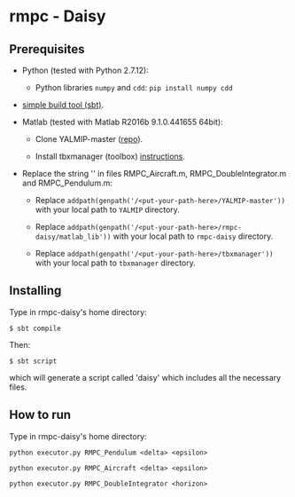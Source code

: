 # rmpc - Daisy

## Prerequisites

* Python (tested with Python 2.7.12):

	* Python libraries `numpy` and `cdd`: `pip install numpy cdd`

* [simple build tool (sbt)](http://www.scala-sbt.org/).

* Matlab (tested with  Matlab R2016b 9.1.0.441655 64bit):
	
	* Clone YALMIP-master ([repo](https://github.com/yalmip/YALMIP)).
	
	* Install tbxmanager (toolbox) [instructions](https://www.mpt3.org/Main/Installation).
	
* Replace the string '<put-your-path-here>' in files RMPC_Aircraft.m, RMPC_DoubleIntegrator.m and RMPC_Pendulum.m:
	
	* Replace `addpath(genpath('/<put-your-path-here>/YALMIP-master'))` with your local path to `YALMIP` directory.
	
	* Replace `addpath(genpath('/<put-your-path-here>/rmpc-daisy/matlab_lib'))` with your local path to `rmpc-daisy` directory.
	
	* Replace `addpath(genpath('/<put-your-path-here>/tbxmanager'))` with your local path to `tbxmanager` directory.

## Installing

Type in rmpc-daisy's home directory:

```
$ sbt compile
```

Then:

```
$ sbt script
```

which will generate a script called 'daisy' which includes all the necessary files.

## How to run

Type in rmpc-daisy's home directory:

`python executor.py RMPC_Pendulum <delta> <epsilon>`

`python executor.py RMPC_Aircraft <delta> <epsilon>`

`python executor.py RMPC_DoubleIntegrator <horizon>`
